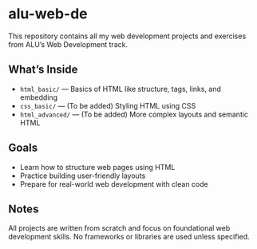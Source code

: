 # alu-web-de

This repository contains all my web development projects and exercises from ALU’s Web Development track.

## What’s Inside

- `html_basic/` — Basics of HTML like structure, tags, links, and embedding
- `css_basic/` — (To be added) Styling HTML using CSS
- `html_advanced/` — (To be added) More complex layouts and semantic HTML

## Goals

- Learn how to structure web pages using HTML
- Practice building user-friendly layouts
- Prepare for real-world web development with clean code

## Notes

All projects are written from scratch and focus on foundational web development skills. No frameworks or libraries are used unless specified.
